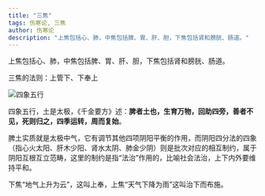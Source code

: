 ```yaml
---
title: "三焦"
tags: 伤寒论, 三焦
author: 伤寒论
description: "上焦包括心、肺，中焦包括脾、胃、肝、胆，下焦包括肾和膀胱、肠道。"
---
```




上焦包括心、肺，中焦包括脾、胃、肝、胆，下焦包括肾和膀胱、肠道。



三焦的法则：上管下、下奉上

![四象五行](.\assets\img\posts\伤寒论\三焦\四象五行.jpg)

四象五行，土是太极，《千金要方》述：**脾者土也，生育万物，回助四旁，善者不见，死则归之，四季运转，周而复始**。



脾土实质就是太极中气，它有调节其他四项阴阳平衡的作用，而阴阳四分法的四象（指心火太阳、肝木少阳、肾水太阴、肺金少阴）则是批次对应的相互制约，属于阴阳互根互立范畴，这里的制约是指“法治”作用的，比喻社会法治，上下内外要维持平和。



下焦“地气上升为云”，这叫上奉，上焦“天气下降为雨”这叫治下而布施。

